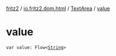 [fritz2](../../index.md) / [io.fritz2.dom.html](../index.md) / [TextArea](index.md) / [value](./value.md)

# value

`var value: Flow<`[`String`](https://kotlinlang.org/api/latest/jvm/stdlib/kotlin/-string/index.html)`>`